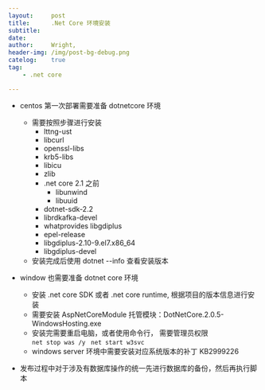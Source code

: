 ```yaml
---
layout:     post
title:      .Net Core 环境安装
subtitle:
date:
author:     Wright,
header-img: /img/post-bg-debug.png
catelog:    true
tag:
    - .net core

---
```


* centos 第一次部署需要准备 dotnetcore 环境
	* 需要按照步骤进行安装
		* lttng-ust
		* libcurl
		* openssl-libs
		* krb5-libs
		* libicu
		* zlib
		* .net core 2.1 之前
			* libunwind
			* libuuid
		* dotnet-sdk-2.2
		* librdkafka-devel
		* whatprovides libgdiplus
		* epel-release
		* libgdiplus-2.10-9.el7.x86_64
		* libgdiplus-devel
	* 安装完成后使用 dotnet --info 查看安装版本

* window 也需要准备 dotnet core 环境
	* 安装 .net core SDK 或者 .net core runtime, 根据项目的版本信息进行安装
	* 需要安装 AspNetCoreModule 托管模块：DotNetCore.2.0.5-WindowsHosting.exe
	* 安装完需要重启电脑，或者使用命令行， 需要管理员权限  
	`net stop was /y `
	`net start w3svc`
	* windows server 环境中需要安装对应系统版本的补丁 KB2999226

* 发布过程中对于涉及有数据库操作的统一先进行数据库的备份，然后再执行脚本
